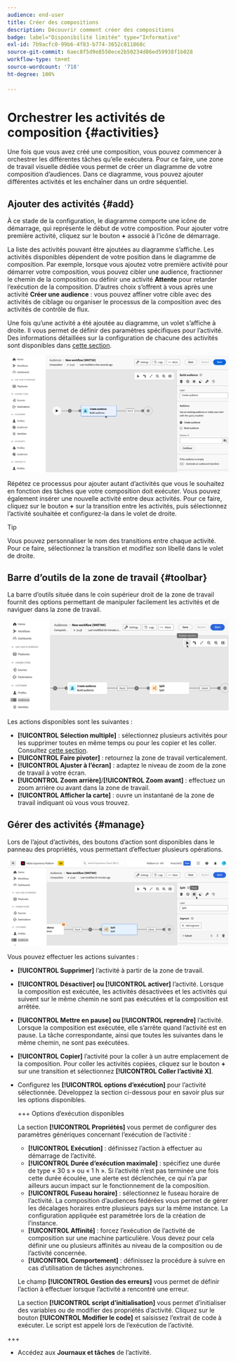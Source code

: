```yaml
---
audience: end-user
title: Créer des compositions
description: Découvrir comment créer des compositions
badge: label="Disponibilité limitée" type="Informative"
exl-id: 7b9acfc0-99b6-4f83-b774-3652c811868c
source-git-commit: 6aec8f5d9e8550ece2b50234d86ed59938f1b028
workflow-type: tm+mt
source-wordcount: '718'
ht-degree: 100%

---
```


# Orchestrer les activités de composition {#activities}

Une fois que vous avez créé une composition, vous pouvez commencer à orchestrer les différentes tâches qu’elle exécutera. Pour ce faire, une zone de travail visuelle dédiée vous permet de créer un diagramme de votre composition d’audiences. Dans ce diagramme, vous pouvez ajouter différentes activités et les enchaîner dans un ordre séquentiel.

## Ajouter des activités {#add}

À ce stade de la configuration, le diagramme comporte une icône de démarrage, qui représente le début de votre composition. Pour ajouter votre première activité, cliquez sur le bouton **+** associé à l’icône de démarrage.

La liste des activités pouvant être ajoutées au diagramme s’affiche. Les activités disponibles dépendent de votre position dans le diagramme de composition. Par exemple, lorsque vous ajoutez votre première activité pour démarrer votre composition, vous pouvez cibler une audience, fractionner le chemin de la composition ou définir une activité **Attente** pour retarder l’exécution de la composition. D’autres choix s’offrent à vous après une activité **Créer une audience** : vous pouvez affiner votre cible avec des activités de ciblage ou organiser le processus de la composition avec des activités de contrôle de flux.

Une fois qu’une activité a été ajoutée au diagramme, un volet s’affiche à droite. Il vous permet de définir des paramètres spécifiques pour l’activité. Des informations détaillées sur la configuration de chacune des activités sont disponibles dans [cette section](activities/about-activities.md).

![](assets/composition-create-add.png)

Répétez ce processus pour ajouter autant d’activités que vous le souhaitez en fonction des tâches que votre composition doit exécuter. Vous pouvez également insérer une nouvelle activité entre deux activités. Pour ce faire, cliquez sur le bouton **+** sur la transition entre les activités, puis sélectionnez l’activité souhaitée et configurez-la dans le volet de droite.

>[!TIP]
>
>Vous pouvez personnaliser le nom des transitions entre chaque activité. Pour ce faire, sélectionnez la transition et modifiez son libellé dans le volet de droite.

## Barre d’outils de la zone de travail {#toolbar}

La barre d’outils située dans le coin supérieur droit de la zone de travail fournit des options permettant de manipuler facilement les activités et de naviguer dans la zone de travail.

![](assets/canvas-toolbar.png)

Les actions disponibles sont les suivantes :

* **[!UICONTROL Sélection multiple]** : sélectionnez plusieurs activités pour les supprimer toutes en même temps ou pour les copier et les coller. Consultez [cette section](#copy).
* **[!UICONTROL Faire pivoter]** : retournez la zone de travail verticalement.
* **[!UICONTROL Ajuster à l’écran]** : adaptez le niveau de zoom de la zone de travail à votre écran.
* **[!UICONTROL Zoom arrière]**/**[!UICONTROL Zoom avant]** : effectuez un zoom arrière ou avant dans la zone de travail.
* **[!UICONTROL Afficher la carte]** : ouvre un instantané de la zone de travail indiquant où vous vous trouvez.

## Gérer des activités {#manage}

Lors de l’ajout d’activités, des boutons d’action sont disponibles dans le panneau des propriétés, vous permettant d’effectuer plusieurs opérations.

![](assets/activity-actions.png)

Vous pouvez effectuer les actions suivantes :

* **[!UICONTROL Supprimer]** l’activité à partir de la zone de travail.
* **[!UICONTROL Désactiver] ou [!UICONTROL activer]** l’activité. Lorsque la composition est exécutée, les activités désactivées et les activités qui suivent sur le même chemin ne sont pas exécutées et la composition est arrêtée.
* **[!UICONTROL Mettre en pause] ou [!UICONTROL reprendre]** l’activité. Lorsque la composition est exécutée, elle s’arrête quand l’activité est en pause. La tâche correspondante, ainsi que toutes les suivantes dans le même chemin, ne sont pas exécutées.
* **[!UICONTROL Copier]** l’activité pour la coller à un autre emplacement de la composition. Pour coller les activités copiées, cliquez sur le bouton **+** sur une transition et sélectionnez **[!UICONTROL Coller l’activité X]**.<!-- cannot copy multiple activities ? cannot paste in another composition?-->
* Configurez les **[!UICONTROL options d’exécution]** pour l’activité sélectionnée. Développez la section ci-dessous pour en savoir plus sur les options disponibles.

  +++ Options d’exécution disponibles

  La section **[!UICONTROL Propriétés]** vous permet de configurer des paramètres génériques concernant l’exécution de l’activité :

   * **[!UICONTROL Exécution]** : définissez l’action à effectuer au démarrage de l’activité.
   * **[!UICONTROL Durée d’exécution maximale]** : spécifiez une durée de type « 30 s » ou « 1 h ». Si l’activité n’est pas terminée une fois cette durée écoulée, une alerte est déclenchée, ce qui n’a par ailleurs aucun impact sur le fonctionnement de la composition.
   * **[!UICONTROL Fuseau horaire]** : sélectionnez le fuseau horaire de l’activité. La composition d’audiences fédérées vous permet de gérer les décalages horaires entre plusieurs pays sur la même instance. La configuration appliquée est paramétrée lors de la création de l’instance.
   * **[!UICONTROL Affinité]** : forcez l’exécution de l’activité de composition sur une machine particulière. Vous devez pour cela définir une ou plusieurs affinités au niveau de la composition ou de l’activité concernée.
   * **[!UICONTROL Comportement]** : définissez la procédure à suivre en cas d’utilisation de tâches asynchrones.

  Le champ **[!UICONTROL Gestion des erreurs]** vous permet de définir l’action à effectuer lorsque l’activité a rencontré une erreur.

  La section **[!UICONTROL script d’initialisation]** vous permet d’initialiser des variables ou de modifier des propriétés d’activité. Cliquez sur le bouton **[!UICONTROL Modifier le code]** et saisissez l’extrait de code à exécuter. Le script est appelé lors de l’exécution de l’activité.

+++

* Accédez aux **Journaux et tâches** de l’activité.
